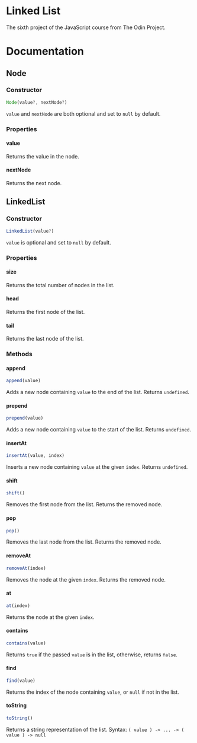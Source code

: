 # Linked List

The sixth project of the JavaScript course from The Odin Project.

# Documentation

## Node

### Constructor

```js
Node(value?, nextNode?)
```

`value` and `nextNode` are both optional and set to `null` by default.

### Properties

#### value

Returns the value in the node.

#### nextNode

Returns the next node.

## LinkedList

### Constructor

```js
LinkedList(value?)
```

`value` is optional and set to `null` by default.

### Properties

#### size

Returns the total number of nodes in the list.

#### head

Returns the first node of the list.

#### tail

Returns the last node of the list.

### Methods

#### append

```js
append(value)
```

Adds a new node containing `value` to the end of the list.
Returns `undefined`.

#### prepend

```js
prepend(value)
```

Adds a new node containing `value` to the start of the list.
Returns `undefined`.

#### insertAt

```js
insertAt(value, index)
```

Inserts a new node containing `value` at the given `index`.
Returns `undefined`.

#### shift

```js
shift()
```

Removes the first node from the list.
Returns the removed node.

#### pop

```js
pop()
```

Removes the last node from the list.
Returns the removed node.

#### removeAt

```js
removeAt(index)
```

Removes the node at the given `index`.
Returns the removed node.

#### at

```js
at(index)
```

Returns the node at the given `index`.

#### contains

```js
contains(value)
```

Returns `true` if the passed `value` is in the list, otherwise, returns `false`.

#### find

```js
find(value)
```

Returns the index of the node containing `value`, or `null` if not in the list.

#### toString

```js
toString()
```

Returns a string representation of the list.
Syntax: `( value ) -> ... -> ( value ) -> null`
